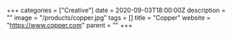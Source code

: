 +++
categories = ["Creative"]
date = 2020-09-03T18:00:00Z
description = ""
image = "/products/copper.jpg"
tags = []
title = "Copper"
website = "https://www.copper.com"
parent = ""
+++
